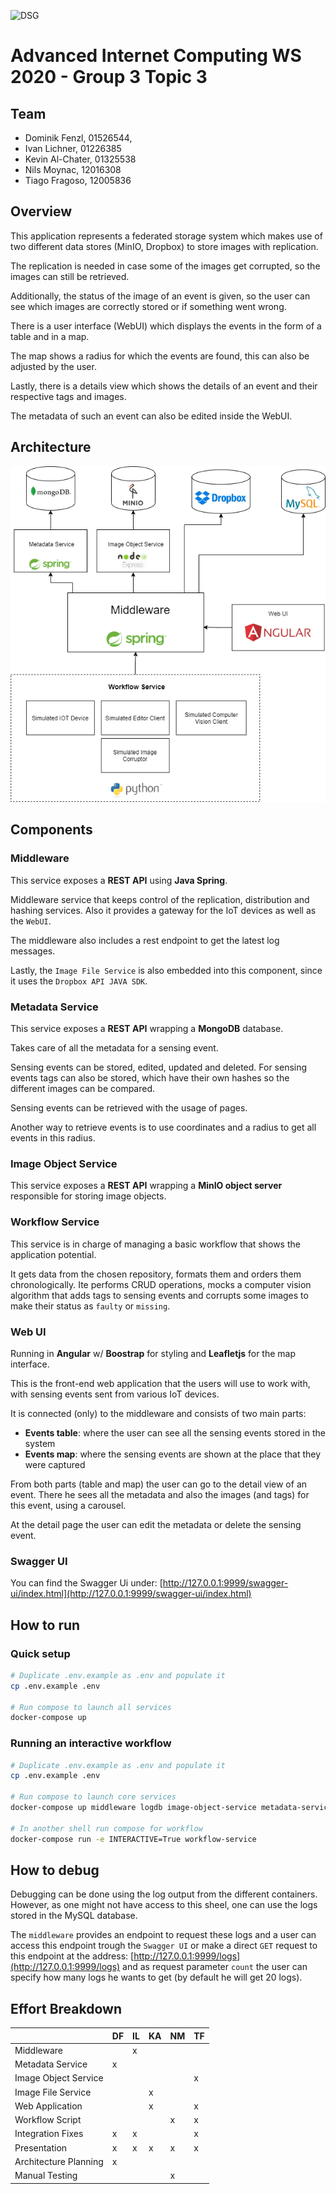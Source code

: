![DSG](./docs/dsg_logo.png)

# Advanced Internet Computing WS 2020 - Group 3 Topic 3

## Team
- Dominik Fenzl, 01526544, 
- Ivan Lichner, 01226385
- Kevin Al-Chater, 01325538 
- Nils Moynac,  12016308
- Tiago Fragoso, 12005836 

## Overview
This application represents a federated storage system which makes use of two different data stores (MinIO, Dropbox) to store images with replication.

The replication is needed in case some of the images get corrupted, so the images can still be retrieved.

Additionally, the status of the image of an event is given, so the user can see which images are correctly stored or if something went wrong.

There is a user interface (WebUI) which displays the events in the form of a table and in a map.

The map shows a radius for which the events are found, this can also be adjusted by the user.

Lastly, there is a details view which shows the details of an event and their respective tags and images.

The metadata of such an event can also be edited inside the WebUI.

## Architecture

![Architecture](./docs/AIC_Architecture.png)

## Components

### Middleware

This service exposes a **REST API** using **Java Spring**.

Middleware service that keeps control of the replication, distribution and hashing services. Also it provides a gateway for the IoT devices as well as the `WebUI`.

The middleware also includes a rest endpoint to get the latest log messages.

Lastly, the `Image File Service` is also embedded into this component, since it uses the `Dropbox API JAVA SDK`.

### Metadata Service

This service exposes a **REST API** wrapping a **MongoDB** database.

Takes care of all the metadata for a sensing event.

Sensing events can be stored, edited, updated and deleted.
For sensing events tags can also be stored, which have their own hashes so the different images can be compared.

Sensing events can be retrieved with the usage of pages.

Another way to retrieve events is to use coordinates and a radius to get all events in this radius.

### Image Object Service

This service exposes a **REST API** wrapping a **MinIO object server** responsible for storing image objects.

### Workflow Service

This service is in charge of managing a basic workflow that shows the application potential. 

It gets data from the chosen repository, formats them and orders them chronologically. Ite performs CRUD operations, mocks a computer vision algorithm that adds tags to sensing events and corrupts some images to make their status as `faulty` or `missing`.

### Web UI

Running in **Angular** w/ **Boostrap** for styling and **Leafletjs** for the map interface.

This is the front-end web application that the users will use to work with, with sensing events sent from various IoT devices.

It is connected (only) to the middleware and consists of two main parts: 
- **Events table**: where the user can see all the sensing events stored in the system
- **Events map**: where the sensing events are shown at the place that they were captured

From both parts (table and map) the user can go to the detail view of an event. There he sees all the metadata and also the images (and tags) for this event, using a carousel.

At the detail page the user can edit the metadata or delete the sensing event.

### Swagger UI

You can find the Swagger Ui under: [http://127.0.0.1:9999/swagger-ui/index.html](http://127.0.0.1:9999/swagger-ui/index.html)

## How to run

### Quick setup

```bash
# Duplicate .env.example as .env and populate it
cp .env.example .env

# Run compose to launch all services
docker-compose up
```

### Running an interactive workflow

```bash
# Duplicate .env.example as .env and populate it
cp .env.example .env

# Run compose to launch core services
docker-compose up middleware logdb image-object-service metadata-service frontend

# In another shell run compose for workflow
docker-compose run -e INTERACTIVE=True workflow-service
```

## How to debug

Debugging can be done using the log output from the different containers. However, as one might not have access to this sheel,
one can use the logs stored in the MySQL database.

The `middleware` provides an endpoint to request these logs and a user
can access this endpoint trough the `Swagger UI` or make a direct `GET`
request to this endpoint at the address:
[http://127.0.0.1:9999/logs](http://127.0.0.1:9999/logs) and as request parameter `count` the user can specify how many logs he wants to get (by default he will get 20 logs).


## Effort Breakdown

|                      | DF  | IL | KA  | NM  | TF |
|----------------------|------|-----|-----|-----|----|
|Middleware            |      |  x  |     |     |    |
|Metadata Service      |  x   |     |     |     |    |
|Image Object Service  |      |     |     |     |  x |
|Image File Service    |      |     |  x  |     |    |
|Web Application       |      |     |  x  |     |  x |
|Workflow Script       |      |     |     |  x  |  x |
|Integration Fixes     |  x   |  x  |     |     |  x |
|Presentation          |  x   |   x |  x  |  x  |  x |
|Architecture Planning |  x   |     |     |     |    |
|Manual Testing        |      |     |     |  x  |    |


